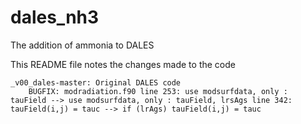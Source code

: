 # dales_nh3
 The addition of ammonia to DALES

This README file notes the changes made to the code

    _v00_dales-master: Original DALES code
        BUGFIX: modradiation.f90 line 253: use modsurfdata, only : tauField --> use modsurfdata, only : tauField, lrsAgs line 342: tauField(i,j) = tauc --> if (lrAgs) tauField(i,j) = tauc

